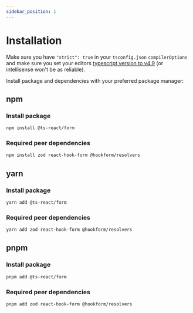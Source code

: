 ```yaml
---
sidebar_position: 1
---
```


# Installation

Make sure you have <code>"strict": true</code> in your `tsconfig.json` `compilerOptions` and make sure you set your editors [typescript version to v4.9](https://github.com/iway1/react-ts-form#typescript-versions) (or intellisense won't be as reliable).

Install package and dependencies with your preferred package manager:

## npm

### Install package

```bash
npm install @ts-react/form
```

### Required peer dependencies

```bash
npm install zod react-hook-form @hookform/resolvers
```

## yarn

### Install package

```bash
yarn add @ts-react/form
```

### Required peer dependencies

```bash
yarn add zod react-hook-form @hookform/resolvers
```

## pnpm

### Install package

```bash
pnpm add @ts-react/form
```

### Required peer dependencies

```bash
pnpm add zod react-hook-form @hookform/resolvers
```
